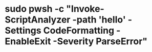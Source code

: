 # sudo pwsh -c "Invoke-ScriptAnalyzer -path 'hello' -Settings CodeFormatting -EnableExit -Severity ParseError"
